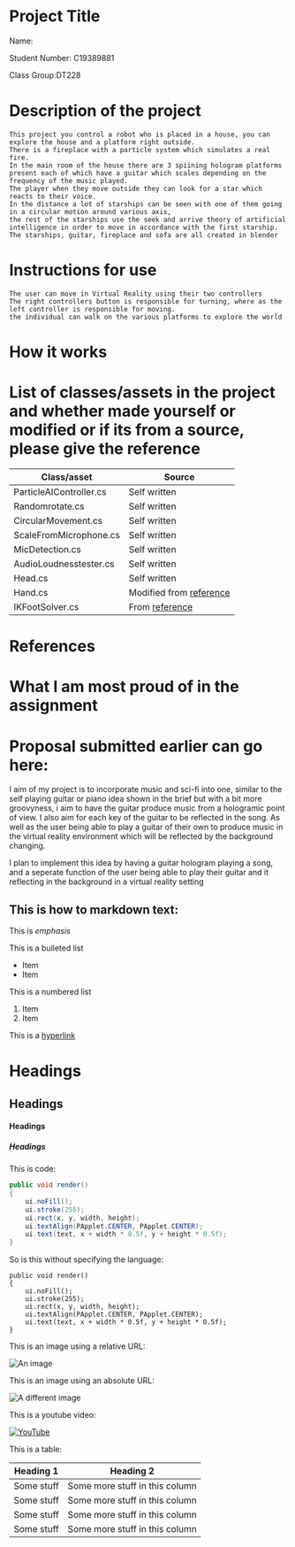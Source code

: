 # Project Title

Name:

Student Number: C19389881

Class Group:DT228

# Description of the project
	This project you control a robot who is placed in a house, you can explore the house and a platform right outside. 
	There is a fireplace with a particle system which simulates a real fire. 
	In the main room of the house there are 3 spiining hologram platforms present each of which have a guitar which scales depending on the frequency of the music played. 
	The player when they move outside they can look for a star which reacts to their voice. 
	In the distance a lot of starships can be seen with one of them going in a circular motion around various axis, 
	the rest of the starships use the seek and arrive theory of artificial intelligence in order to move in accordance with the first starship.
	The starships, guitar, fireplace and sofa are all created in blender
# Instructions for use
	The user can move in Virtual Reality using their two controllers
	The right controllers button is responsible for turning, where as the left controller is responsible for moving.
	the individual can walk on the various platforms to explore the world
# How it works


# List of classes/assets in the project and whether made yourself or modified or if its from a source, please give the reference

| Class/asset 				| Source |
|---------------------------|-----------|
| ParticleAIController.cs 	| Self written |
| Randomrotate.cs			| Self written |
| CircularMovement.cs		| Self written |
| ScaleFromMicrophone.cs	| Self written |
| MicDetection.cs			| Self written |
| AudioLoudnesstester.cs	| Self written |
| Head.cs					| Self written |
| Hand.cs					| Modified from [reference]()  |
| IKFootSolver.cs 			| From [reference]() |


# References

# What I am most proud of in the assignment

# Proposal submitted earlier can go here:
I aim of my project is to incorporate music and sci-fi into one, similar to the self playing guitar or piano idea shown in the brief but with a bit more groovyness, i aim to have the guitar produce music  from a hologramic point of view. I also aim for each key of the guitar to be reflected in the song. As well as the user being able to play a guitar of their own to produce music in the virtual reality environment which will be reflected by the background changing.

I plan to implement this idea by having a guitar hologram playing a song, and a seperate function of the user being able to play their guitar and it reflecting in the background in a virtual reality setting
## This is how to markdown text:

This is *emphasis*

This is a bulleted list

- Item
- Item

This is a numbered list

1. Item
1. Item

This is a [hyperlink](http://bryanduggan.org)

# Headings
## Headings
#### Headings
##### Headings

This is code:

```Java
public void render()
{
	ui.noFill();
	ui.stroke(255);
	ui.rect(x, y, width, height);
	ui.textAlign(PApplet.CENTER, PApplet.CENTER);
	ui.text(text, x + width * 0.5f, y + height * 0.5f);
}
```

So is this without specifying the language:

```
public void render()
{
	ui.noFill();
	ui.stroke(255);
	ui.rect(x, y, width, height);
	ui.textAlign(PApplet.CENTER, PApplet.CENTER);
	ui.text(text, x + width * 0.5f, y + height * 0.5f);
}
```

This is an image using a relative URL:

![An image](images/p8.png)

This is an image using an absolute URL:

![A different image](https://bryanduggandotorg.files.wordpress.com/2019/02/infinite-forms-00045.png?w=595&h=&zoom=2)

This is a youtube video:

[![YouTube](http://img.youtube.com/vi/J2kHSSFA4NU/0.jpg)](https://www.youtube.com/watch?v=J2kHSSFA4NU)

This is a table:

| Heading 1 | Heading 2 |
|-----------|-----------|
|Some stuff | Some more stuff in this column |
|Some stuff | Some more stuff in this column |
|Some stuff | Some more stuff in this column |
|Some stuff | Some more stuff in this column |

